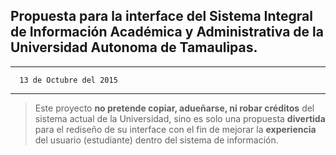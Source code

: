 ## Propuesta para la interface del Sistema Integral de Información Académica y Administrativa de la Universidad Autonoma de Tamaulipas.

------------------------------------
      13 de Octubre del 2015
------------------------------------

> Este proyecto **no pretende copiar, adueñarse, ni robar créditos** del sistema actual de la Universidad, sino es solo una propuesta **divertida** para el rediseño de su interface con el fin de mejorar la **experiencia** del usuario (estudiante) dentro del sistema de información.


